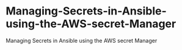 # Managing-Secrets-in-Ansible-using-the-AWS-secret-Manager
Managing Secrets in Ansible using the AWS secret Manager
